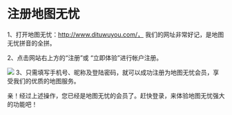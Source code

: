 注册地图无忧
==
1、打开地图无忧：http://www.dituwuyou.com/，
我们的网址非常好记，是地图无忧拼音的全拼。

2、点击网站右上方的“注册”或 “立即体验”进行帐户注册。

![](http://pic.dituwuyou.com/map%2F%E5%9C%B0%E5%9B%BE%E6%97%A0%E5%BF%A7%E6%B3%A8%E5%86%8C1.png)
3、只需填写手机号、昵称及登陆密码，就可以成功注册为地图无忧会员，享受我们的优质的地图服务。

亲！经过上述操作，您已经是地图无忧的会员了。赶快登录，来体验地图无忧强大的功能吧！
